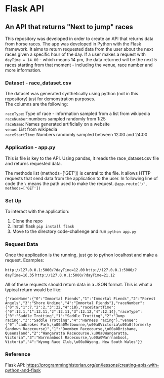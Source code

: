 # Flask API
## An API that returns "Next to jump" races

This repository was developed in order to create an API that returns data from horse races. The app was developed in Python with the Flask framework. 
It aims to return requested data from the user about the next races given a specific hour of the day. If a user makes a request with `dayTime = 14.00` - which means 14 pm, the data returned will be the next 5 races starting from that moment - including the venue, race number and more information.

### Dataset - race_dataset.csv
The dataset was generated synthetically using python (not in this repository) just for demonstration purposes.  
The columns are the following:

`raceType`: Type of race - information sampled from a list from wikipedia \
`raceNumber`:numbers sampled randomly from 1:25 \
`raceName`: Names generated artificially on a website \
`venue`: List from wikipedia \
`raceStartTime`: Numbers randomly sampled between 12:00 and 24:00 


### Application - app.py
This is file is key to the API. Using pandas, It reads the race_dataset.csv file and returns requested data. 

The methods list (methods=['GET']) is central to the file. It allows HTTP requests that send data from the application to the user. In following line of code the `\` means the path used to make the request. 
`@app.route('/', methods=['GET'])`


### Set Up 
To interact with the application:
1. Clone the repo
2. install flask `pip install flask`
3. Move to the directory code-challenge and run `python app.py`


### Request Data
Once the application is the running, just go to python localhost and make a request. Examples:

`http://127.0.0.1:5000/?dayTime=12.00`
`http://127.0.0.1:5000/?dayTime=16.35`
`http://127.0.0.1:5000/?dayTime=21.12`

All of these requests should return data in a JSON format. This is what a typical return would be like:

```
{"raceName":{"0":"Immortal Fiends","1":"Immortal Fiends","2":"Forest Angels","3":"Shore Undine","4":"Immortal Fiends"},"raceNumber":{"0":9,"1":7,"2":2,"3":22,"4":18},"raceStartTime":{"0":12.1,"1":12.11,"2":12.11,"3":12.12,"4":12.14},"raceType":{"0":"Saddle Trotting","1":"Saddle Trotting","2":"Jump racing","3":"Saddle Trotting","4":"Harness racing"},"venue":{"0":"Ladbrokes Park,\u00a0Melbourne,\u00a0Victoria\u00a0(formerly Sandown Racecourse)","1":"Doomben Racecourse,\u00a0Brisbane, Queensland","2":"Wangaratta Racecourse,\u00a0Wangaratta, Victoria","3":"Warrnambool Racecourse,\u00a0Warrnambool, Victoria","4":"Wyong Race Club,\u00a0Wyong, New South Wales"}}
```


### Reference
Flask API: https://programminghistorian.org/en/lessons/creating-apis-with-python-and-flask

